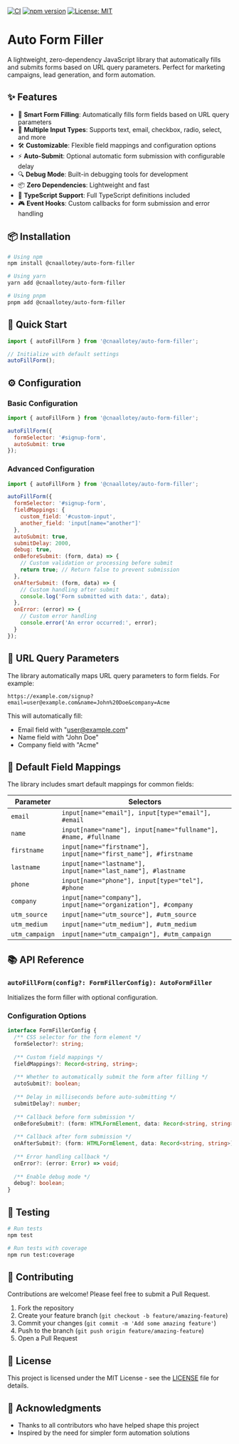 [![CI](https://github.com/cnaallotey/auto-form-filler/actions/workflows/ci.yml/badge.svg)](https://github.com/cnaallotey/auto-form-filler/actions/workflows/ci.yml)
[![npm version](https://img.shields.io/npm/v/@cnaallotey/auto-form-filler.svg)](https://www.npmjs.com/package/@cnaallotey/auto-form-filler)
[![License: MIT](https://img.shields.io/badge/License-MIT-yellow.svg)](https://opensource.org/licenses/MIT)

# Auto Form Filler

A lightweight, zero-dependency JavaScript library that automatically fills and submits forms based on URL query parameters. Perfect for marketing campaigns, lead generation, and form automation.

## ✨ Features

- 🎯 **Smart Form Filling**: Automatically fills form fields based on URL query parameters
- 🔄 **Multiple Input Types**: Supports text, email, checkbox, radio, select, and more
- 🛠️ **Customizable**: Flexible field mappings and configuration options
- ⚡ **Auto-Submit**: Optional automatic form submission with configurable delay
- 🔍 **Debug Mode**: Built-in debugging tools for development
- 📦 **Zero Dependencies**: Lightweight and fast
- 🎨 **TypeScript Support**: Full TypeScript definitions included
- 🎮 **Event Hooks**: Custom callbacks for form submission and error handling

## 📦 Installation

```bash
# Using npm
npm install @cnaallotey/auto-form-filler

# Using yarn
yarn add @cnaallotey/auto-form-filler

# Using pnpm
pnpm add @cnaallotey/auto-form-filler
```

## 🚀 Quick Start

```javascript
import { autoFillForm } from '@cnaallotey/auto-form-filler';

// Initialize with default settings
autoFillForm();
```

## ⚙️ Configuration

### Basic Configuration

```javascript
import { autoFillForm } from '@cnaallotey/auto-form-filler';

autoFillForm({
  formSelector: '#signup-form',
  autoSubmit: true
});
```

### Advanced Configuration

```javascript
import { autoFillForm } from '@cnaallotey/auto-form-filler';

autoFillForm({
  formSelector: '#signup-form',
  fieldMappings: {
    custom_field: '#custom-input',
    another_field: 'input[name="another"]'
  },
  autoSubmit: true,
  submitDelay: 2000,
  debug: true,
  onBeforeSubmit: (form, data) => {
    // Custom validation or processing before submit
    return true; // Return false to prevent submission
  },
  onAfterSubmit: (form, data) => {
    // Custom handling after submit
    console.log('Form submitted with data:', data);
  },
  onError: (error) => {
    // Custom error handling
    console.error('An error occurred:', error);
  }
});
```

## 🔗 URL Query Parameters

The library automatically maps URL query parameters to form fields. For example:

```
https://example.com/signup?email=user@example.com&name=John%20Doe&company=Acme
```

This will automatically fill:
- Email field with "user@example.com"
- Name field with "John Doe"
- Company field with "Acme"

## 🎯 Default Field Mappings

The library includes smart default mappings for common fields:

| Parameter | Selectors |
|-----------|-----------|
| `email` | `input[name="email"], input[type="email"], #email` |
| `name` | `input[name="name"], input[name="fullname"], #name, #fullname` |
| `firstname` | `input[name="firstname"], input[name="first_name"], #firstname` |
| `lastname` | `input[name="lastname"], input[name="last_name"], #lastname` |
| `phone` | `input[name="phone"], input[type="tel"], #phone` |
| `company` | `input[name="company"], input[name="organization"], #company` |
| `utm_source` | `input[name="utm_source"], #utm_source` |
| `utm_medium` | `input[name="utm_medium"], #utm_medium` |
| `utm_campaign` | `input[name="utm_campaign"], #utm_campaign` |

## 📚 API Reference

### `autoFillForm(config?: FormFillerConfig): AutoFormFiller`

Initializes the form filler with optional configuration.

### Configuration Options

```typescript
interface FormFillerConfig {
  /** CSS selector for the form element */
  formSelector?: string;
  
  /** Custom field mappings */
  fieldMappings?: Record<string, string>;
  
  /** Whether to automatically submit the form after filling */
  autoSubmit?: boolean;
  
  /** Delay in milliseconds before auto-submitting */
  submitDelay?: number;
  
  /** Callback before form submission */
  onBeforeSubmit?: (form: HTMLFormElement, data: Record<string, string>) => boolean;
  
  /** Callback after form submission */
  onAfterSubmit?: (form: HTMLFormElement, data: Record<string, string>) => void;
  
  /** Error handling callback */
  onError?: (error: Error) => void;
  
  /** Enable debug mode */
  debug?: boolean;
}
```

## 🧪 Testing

```bash
# Run tests
npm test

# Run tests with coverage
npm run test:coverage
```

## 🤝 Contributing

Contributions are welcome! Please feel free to submit a Pull Request.

1. Fork the repository
2. Create your feature branch (`git checkout -b feature/amazing-feature`)
3. Commit your changes (`git commit -m 'Add some amazing feature'`)
4. Push to the branch (`git push origin feature/amazing-feature`)
5. Open a Pull Request

## 📝 License

This project is licensed under the MIT License - see the [LICENSE](LICENSE) file for details.

## 🙏 Acknowledgments

- Thanks to all contributors who have helped shape this project
- Inspired by the need for simpler form automation solutions 
